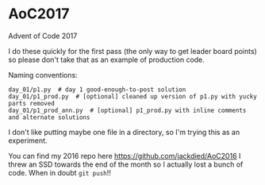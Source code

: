 # AoC2017
Advent of Code 2017

I do these quickly for the first pass (the only way to get leader board points) so please don't take that as an example of production code.

Naming conventions:

```
day_01/p1.py  # day 1 good-enough-to-post solution
day_01/p1_prod.py  # [optional] cleaned up version of p1.py with yucky parts removed
day_01/p1_prod_ann.py  # [optional] p1_prod.py with inline comments and alternate solutions
```

I don't like putting maybe one file in a directory, so I'm trying this as an experiment.

You can find my 2016 repo here https://github.com/jackdied/AoC2016
I threw an SSD towards the end of the month so I actually lost a bunch of code. When in doubt `git push`!!